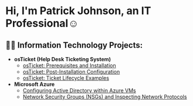 <h1>Hi, I'm Patrick Johnson, an IT Professional</a>☺</h1>

<h2>👨‍💻 Information Technology Projects:</h2>

- <b>osTicket (Help Desk Ticketing System)</b>
  - [osTicket: Prerequisites and Installation](https://github.com/PatrickJohnsonX7/osticket-prereqs)
  - [osTicket: Post-Installation Configuration](https://github.com/PatrickJohnsonX7/osTicket-Post-Installation-Configuration)
  - [osTicket: Ticket Lifecycle Examples](https://github.com/PatrickJohnsonX7/ticket-lifecycle)
- <b>Microsoft Azure</b>
  - [Configuring Active Directory within Azure VMs](https://github.com/PatrickJohnsonX7/configure-ad)
  - [Network Security Groups (NSGs) and Inspecting Network Protocols](https://github.com/PatrickJohnsonX7/azure-network-protocols)






